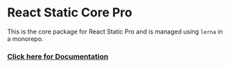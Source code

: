 # React Static Core Pro

This is the core package for React Static Pro and is managed using `lerna` in a monorepo.

### [Click here for Documentation](https://github.com/satishattada/react-static-pro-max.git)
